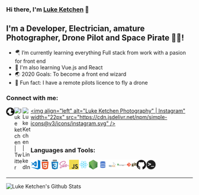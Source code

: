 ### Hi there, I'm [Luke Ketchen][website] 👋

## I'm a Developer, Electrician, amature Photographer, Drone Pilot and Space Pirate 🏴‍☠️!

- 🪂 I’m currently learning everything Full stack from work with a pasion for front end
- 👀 I'm also learning Vue.js and React
- 🌏 2020 Goals: To become a front end wizard
- 🚁 Fun fact: I have a remote pilots licence to fly a drone

### Connect with me:

[<img align="left" alt="lukeketchen.com" width="22px" src="https://raw.githubusercontent.com/iconic/open-iconic/master/svg/globe.svg" />][website]
[<img align="left" alt="luke ketchen | Twitter" width="22px" src="https://cdn.jsdelivr.net/npm/simple-icons@v3/icons/twitter.svg" />][twitter]
[<img align="left" alt="Luke Ketchen | LinkedIn" width="22px" src="https://cdn.jsdelivr.net/npm/simple-icons@v3/icons/linkedin.svg" />][linkedin]
[<img align="left" alt="Luke Ketchen Photography" | Instagram" width="22px" src="https://cdn.jsdelivr.net/npm/simple-icons@v3/icons/instagram.svg" />][instagram]

<br />

### Languages and Tools:

<img align="left" alt="Visual Studio Code" width="26px" src="https://raw.githubusercontent.com/github/explore/80688e429a7d4ef2fca1e82350fe8e3517d3494d/topics/visual-studio-code/visual-studio-code.png" />
<img align="left" alt="HTML5" width="26px" src="https://raw.githubusercontent.com/github/explore/80688e429a7d4ef2fca1e82350fe8e3517d3494d/topics/html/html.png" />
<img align="left" alt="CSS3" width="26px" src="https://raw.githubusercontent.com/github/explore/80688e429a7d4ef2fca1e82350fe8e3517d3494d/topics/css/css.png" />
<img align="left" alt="Sass" width="26px" src="https://raw.githubusercontent.com/github/explore/80688e429a7d4ef2fca1e82350fe8e3517d3494d/topics/sass/sass.png" />
<img align="left" alt="JavaScript" width="26px" src="https://raw.githubusercontent.com/github/explore/80688e429a7d4ef2fca1e82350fe8e3517d3494d/topics/javascript/javascript.png" />
<img align="left" alt="React" width="26px" src="https://raw.githubusercontent.com/github/explore/80688e429a7d4ef2fca1e82350fe8e3517d3494d/topics/react/react.png" />
<img align="left" alt="Node.js" width="26px" src="https://raw.githubusercontent.com/github/explore/80688e429a7d4ef2fca1e82350fe8e3517d3494d/topics/nodejs/nodejs.png" />
<img align="left" alt="SQL" width="26px" src="https://raw.githubusercontent.com/github/explore/80688e429a7d4ef2fca1e82350fe8e3517d3494d/topics/sql/sql.png" />
<img align="left" alt="MySQL" width="26px" src="https://raw.githubusercontent.com/github/explore/80688e429a7d4ef2fca1e82350fe8e3517d3494d/topics/mysql/mysql.png" />
<img align="left" alt="MongoDB" width="26px" src="https://raw.githubusercontent.com/github/explore/80688e429a7d4ef2fca1e82350fe8e3517d3494d/topics/mongodb/mongodb.png" />
<img align="left" alt="Git" width="26px" src="https://raw.githubusercontent.com/github/explore/80688e429a7d4ef2fca1e82350fe8e3517d3494d/topics/git/git.png" />
<img align="left" alt="GitHub" width="26px" src="https://raw.githubusercontent.com/github/explore/78df643247d429f6cc873026c0622819ad797942/topics/github/github.png" />
<img align="left" alt="Terminal" width="26px" src="https://raw.githubusercontent.com/github/explore/80688e429a7d4ef2fca1e82350fe8e3517d3494d/topics/terminal/terminal.png" />

<br />
<br />

---

<img align="left" alt="Luke Ketchen's Github Stats" src="https://github-readme-stats.vercel.app/api?username=lukeketchen&show_icons=true&hide_border=true" />

[website]: https://www.lukeketchen.com/
[twitter]: https://twitter.com/luke_ketchen
[instagram]: https://instagram.com/luke.ketchen.photography/
[linkedin]: https://linkedin.com/in/luke-ketchen
